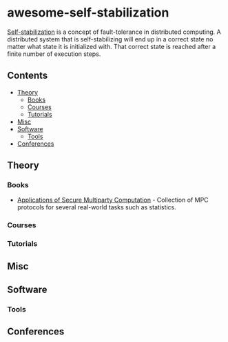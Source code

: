 # awesome-self-stabilization 

[Self-stabilization](https://en.wikipedia.org/wiki/Self-stabilization) is a concept of fault-tolerance in distributed computing. A distributed system that is self-stabilizing will end up in a correct state no matter what state it is initialized with. That correct state is reached after a finite number of execution steps.

## Contents

- [Theory](#theory)
	- [Books](#books)
	- [Courses](#courses)
	- [Tutorials](#tutorials)
- [Misc](#misc)
- [Software](#software)
	- [Tools](#tools)
- [Conferences](#Conferences)

## Theory

### Books

- [Applications of Secure Multiparty Computation](http://ebooks.iospress.nl/volume/applications-of-secure-multiparty-computation) - Collection of MPC protocols for several real-world tasks such as statistics.

### Courses


### Tutorials


## Misc


## Software

### Tools

## Conferences
